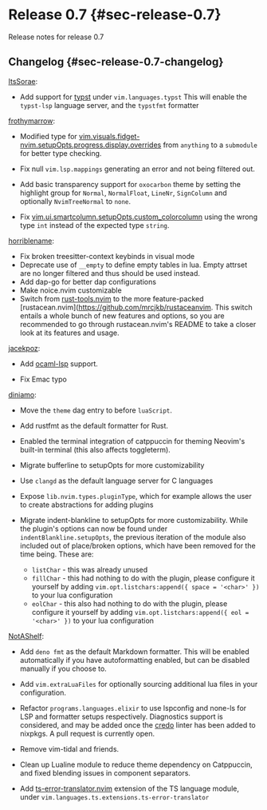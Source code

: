 # Release 0.7 {#sec-release-0.7}

Release notes for release 0.7

## Changelog {#sec-release-0.7-changelog}

[ItsSorae](https://github.com/ItsSorae):

- Add support for [typst](https://typst.app/) under `vim.languages.typst` This
  will enable the `typst-lsp` language server, and the `typstfmt` formatter

[frothymarrow](https://github.com/frothymarrow):

- Modified type for
  [vim.visuals.fidget-nvim.setupOpts.progress.display.overrides](#opt-vim.visuals.fidget-nvim.setupOpts.progress.display.overrides)
  from `anything` to a `submodule` for better type checking.

- Fix null `vim.lsp.mappings` generating an error and not being filtered out.

- Add basic transparency support for `oxocarbon` theme by setting the highlight
  group for `Normal`, `NormalFloat`, `LineNr`, `SignColumn` and optionally
  `NvimTreeNormal` to `none`.

- Fix [vim.ui.smartcolumn.setupOpts.custom_colorcolumn](#opt-vim.ui.smartcolumn.setupOpts.custom_colorcolumn)
  using the wrong type `int` instead of the expected type `string`.

[horriblename](https://github.com/horriblename):

- Fix broken treesitter-context keybinds in visual mode
- Deprecate use of `__empty` to define empty tables in lua. Empty attrset are no
  longer filtered and thus should be used instead.
- Add dap-go for better dap configurations
- Make noice.nvim customizable
- Switch from [rust-tools.nvim](https://github.com/simrat39/rust-tools.nvim)
  to the more feature-packed [rustacean.nvim](https://github.com/mrcjkb/rustaceanvim.
  This switch entails a whole bunch of new features and options, so you are
  recommended to go through rustacean.nvim's README to take a closer look at
  its features and usage.

[jacekpoz](https://github.com/jacekpoz):

- Add [ocaml-lsp](https://github.com/ocaml/ocaml-lsp) support.

- Fix Emac typo

[diniamo](https://github.com/diniamo):

- Move the `theme` dag entry to before `luaScript`.

- Add rustfmt as the default formatter for Rust.

- Enabled the terminal integration of catppuccin for theming Neovim's built-in terminal (this also affects toggleterm).

- Migrate bufferline to setupOpts for more customizability

- Use `clangd` as the default language server for C languages

- Expose `lib.nvim.types.pluginType`, which for example allows the user to create abstractions for adding plugins

- Migrate indent-blankline to setupOpts for more customizability. While the plugin's options can now be found under `indentBlankline.setupOpts`, the previous iteration of the module also included out of place/broken options, which have been removed for the time being. These are:
  - `listChar` - this was already unused
  - `fillChar` - this had nothing to do with the plugin, please configure it yourself by adding `vim.opt.listchars:append({ space = '<char>' })` to your lua configuration
  - `eolChar`  - this also had nothing to do with the plugin, please configure it yourself by adding `vim.opt.listchars:append({ eol = '<char>' })` to your lua configuration

[NotAShelf](https://github.com/notashelf):

- Add `deno fmt` as the default Markdown formatter. This will be enabled
  automatically if you have autoformatting enabled, but can be disabled manually
  if you choose to.

- Add `vim.extraLuaFiles` for optionally sourcing additional lua files in your
  configuration.

- Refactor `programs.languages.elixir` to use lspconfig and none-ls for LSP and
  formatter setups respectively. Diagnostics support is considered, and may be
  added once the [credo](https://github.com/rrrene/credo) linter has been added
  to nixpkgs. A pull request is currently open.

- Remove vim-tidal and friends.

- Clean up Lualine module to reduce theme dependency on Catppuccin, and fixed
  blending issues in component separators.

- Add
  [ts-error-translator.nvim](https://github.com/dmmulroy/ts-error-translator.nvim)
  extension of the TS language module, under
  `vim.languages.ts.extensions.ts-error-translator`
